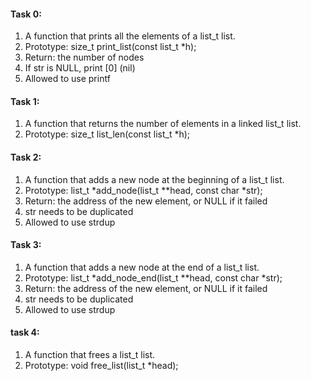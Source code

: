 <h4>Task 0:</h4>
<ol>
<li>A function that prints all the elements of a list_t list.</li>
<li>Prototype: size_t print_list(const list_t *h);</li>
<li>Return: the number of nodes</li>
<li>If str is NULL, print [0] (nil)</li>
<li>Allowed to use printf</li>
</ol>
<h4>Task 1:</h4>
<ol>
<li>A function that returns the number of elements in a linked list_t list.</li>
<li>Prototype: size_t list_len(const list_t *h);</li>
</ol>
<h4>Task 2:</h4>
<ol>
<li>A function that adds a new node at the beginning of a list_t list.</li>
<li>Prototype: list_t *add_node(list_t **head, const char *str);</li>
<li>Return: the address of the new element, or NULL if it failed</li>
<li>str needs to be duplicated</li>
<li>Allowed to use strdup</li>
</ol>
<h4>Task 3:</h4>
<ol>
<li>A function that adds a new node at the end of a list_t list.</li>
<li>Prototype: list_t *add_node_end(list_t **head, const char *str);</li>
<li>Return: the address of the new element, or NULL if it failed</li>
<li>str needs to be duplicated</li>
<li>Allowed to use strdup</li>
</ol>
<h4>task 4:</h4>
<ol>
<li>A function that frees  a list_t list.</li>
<li>Prototype: void free_list(list_t *head);</li>
</ol>

